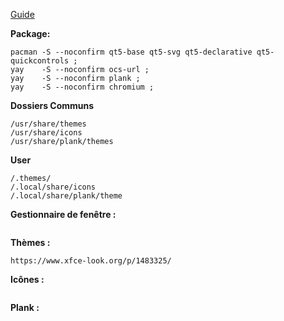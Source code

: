 [Guide](https://wiki.xfce.org/fr/howto/install_new_themes)

**Package:**
```
pacman -S --noconfirm qt5-base qt5-svg qt5-declarative qt5-quickcontrols ;
yay    -S --noconfirm ocs-url ;
yay    -S --noconfirm plank ;
yay    -S --noconfirm chromium ; 
```

**Dossiers Communs**
```
/usr/share/themes
/usr/share/icons
/usr/share/plank/themes
```

**User**
```
/.themes/
/.local/share/icons
/.local/share/plank/theme
```

**Gestionnaire de fenêtre :**
```

```

**Thèmes :**
```
https://www.xfce-look.org/p/1483325/
```


**Icônes :**
```
```


**Plank :**
```
```
